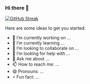 ### Hi there 👋

 <!-- ![Akhil's GitHub stats](https://github-readme-stats.vercel.app/api?username=akhil-deshneni&show_icons=true&theme=transparent) -->

[![GitHub Streak](https://github-readme-streak-stats.herokuapp.com?user=akhil-deshneni&theme=nightowl)](https://git.io/streak-stats)
<!--
**akhil-deshneni/akhil-deshneni** is a ✨ _special_ ✨ repository because its `README.md` (this file) appears on your GitHub profile. -->

Here are some ideas to get you started:

- 🔭 I’m currently working on ...
- 🌱 I’m currently learning ...
- 👯 I’m looking to collaborate on ...
- 🤔 I’m looking for help with ...
- 💬 Ask me about ...
- 📫 How to reach me: ...
- 😄 Pronouns: ...
- ⚡ Fun fact: ...

